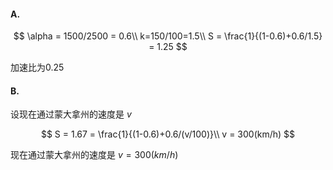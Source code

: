 #### A.

$$
\alpha = 1500/2500 = 0.6\\
k=150/100=1.5\\
S = \frac{1}{(1-0.6)+0.6/1.5} = 1.25
$$

加速比为0.25

#### B.

设现在通过蒙大拿州的速度是 $v$


$$
S = 1.67 = \frac{1}{(1-0.6)+0.6/(v/100)}\\
v = 300(km/h)
$$


现在通过蒙大拿州的速度是 $v = 300(km/h)$

